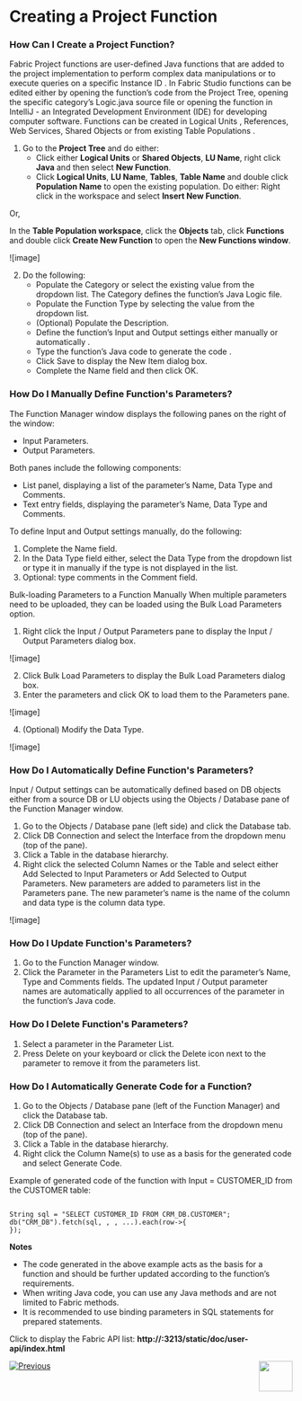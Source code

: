# Creating a Project Function

### How Can I Create a Project Function?

Fabric Project functions are user-defined Java functions that are added to the project implementation to perform complex data manipulations or to execute queries on a specific Instance ID . 
In Fabric Studio functions can be edited either by opening the function’s code from the Project Tree, opening the specific category’s Logic.java source file or opening the function in IntelliJ  - an Integrated Development Environment (IDE) for developing computer software. 
Functions can be created in Logical Units , References, Web Services, Shared Objects  or from existing Table Populations .
1.	Go to the **Project Tree** and do either:
    *	Click either **Logical Units** or **Shared Objects**, **LU Name**, right click **Java** and then select **New Function**. 
    *	Click **Logical Units**, **LU Name**, **Tables**, **Table Name** and double click **Population Name** to open the existing population. Do either:
Right click in the workspace and select **Insert New Function**. 

Or,

In the **Table Population workspace**, click the **Objects** tab, click **Functions** and double click **Create New Function** to open the **New Functions window**. 

![image]

2.	Do the following:
    *	Populate the Category or select the existing value from the dropdown list. The Category  defines the function’s Java Logic file.
    *	Populate the Function Type by selecting the value from the dropdown list.
    *	(Optional) Populate the Description.
    *	Define the function’s Input and Output settings either manually  or automatically .
    *	Type the function’s Java code to generate the code .
    *	Click Save to display the New Item dialog box. 
    *	Complete the Name field and then click OK.
    
### How Do I Manually Define Function's Parameters? 

The Function Manager window displays the following panes on the right of the window:
*	Input Parameters.
*	Output Parameters.

Both panes include the following components:
*	List panel, displaying a list of the parameter’s Name, Data Type and Comments.
*	Text entry fields, displaying the parameter’s Name, Data Type and Comments.

To define Input and Output settings manually, do the following:
1.	Complete the Name field.
2.	In the Data Type field either, select the Data Type from the dropdown list or type it in manually if the type is not displayed in the list. 
3.	Optional: type comments in the Comment field.

Bulk-loading Parameters to a Function Manually 
When multiple parameters need to be uploaded, they can be loaded using the Bulk Load Parameters option. 
1.	Right click the Input / Output Parameters pane to display the Input / Output Parameters dialog box. 

![image]

2.	Click Bulk Load Parameters to display the Bulk Load Parameters dialog box. 
3.	Enter the parameters and click OK to load them to the Parameters pane. 

![image]

4.	(Optional) Modify the Data Type.

![image]

### How Do I Automatically Define Function's Parameters?

Input / Output settings can be automatically defined based on DB objects either from a source DB or LU objects using the Objects / Database pane of the Function Manager window.
1.	Go to the Objects / Database pane (left side) and click the Database tab.
2.	Click DB Connection and select the Interface from the dropdown menu (top of the pane).
3.	Click a Table in the database hierarchy.
4.	Right click the selected Column Names or the Table and select either Add Selected to Input Parameters or Add Selected to Output Parameters. New parameters are added to parameters list in the Parameters pane. The new parameter’s name is the name of the column and data type is the column data type.

![image]

### How Do I Update Function's Parameters?

1.	Go to the Function Manager window.
2.	Click the Parameter in the Parameters List to edit the parameter’s Name, Type and Comments fields. The updated Input / Output parameter names are automatically applied to all occurrences of the parameter in the function’s Java code.


### How Do I Delete Function's Parameters? 

1.	Select a parameter in the Parameter List.
2.	Press Delete on your keyboard or click the Delete icon next to the parameter to remove it from the parameters list.

### How Do I Automatically Generate Code for a Function?

1.	Go to the Objects / Database pane (left of the Function Manager) and click the Database tab.
2.	Click DB Connection and select an Interface from the dropdown menu (top of the pane).
3.	Click a Table in the database hierarchy.
4.	Right click the Column Name(s) to use as a basis for the generated code and select Generate Code.

Example of generated code of the function with Input = CUSTOMER_ID from the CUSTOMER table:
<pre><code>
String sql = "SELECT CUSTOMER_ID FROM CRM_DB.CUSTOMER";
db("CRM_DB").fetch(sql, <val1>, <val2>, ...).each(row->{
});
</code></pre>

**Notes** 
*	The code generated in the above example acts as the basis for a function and should be further updated according to the function’s requirements.
*	When writing Java code, you can use any Java methods and are not limited to Fabric methods. 
*	It is recommended to use binding parameters in SQL statements for prepared statements.


Click to display the Fabric API list: **http://<Fabric IP address>:3213/static/doc/user-api/index.html**


[![Previous](https://github.com/k2view-academy/K2View-Academy/blob/master/articles/images/Previous.png)](https://github.com/k2view-academy/K2View-Academy/blob/master/articles/07_table_population/09_creating_an_LUDB_function.md)[<img align="right" width="60" height="54" src="https://github.com/k2view-academy/K2View-Academy/blob/master/articles/images/Next.png">](https://github.com/k2view-academy/K2View-Academy/blob/master/articles/07_table_population/11_lookup_tables.md)
